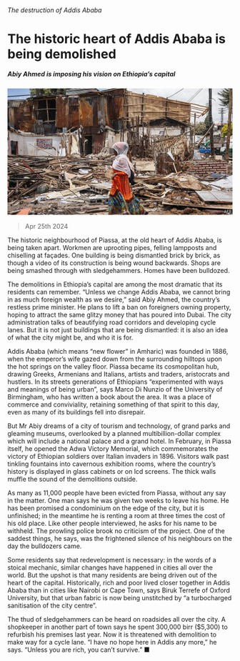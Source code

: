 ###### The destruction of Addis Ababa

# The historic heart of Addis Ababa is being demolished 

##### Abiy Ahmed is imposing his vision on Ethiopia’s capital 

![image](images/20240427_MAP004.jpg) 

> Apr 25th 2024 

The historic neighbourhood of Piassa, at the old heart of Addis Ababa, is being taken apart. Workmen are uprooting pipes, felling lampposts and chiselling at façades. One building is being dismantled brick by brick, as though a video of its construction is being wound backwards. Shops are being smashed through with sledgehammers. Homes have been bulldozed.

The demolitions in Ethiopia’s capital are among the most dramatic that its residents can remember. “Unless we change Addis Ababa, we cannot bring in as much foreign wealth as we desire,” said Abiy Ahmed, the country’s restless prime minister. He plans to lift a ban on foreigners owning property, hoping to attract the same glitzy money that has poured into Dubai. The city administration talks of beautifying road corridors and developing cycle lanes. But it is not just buildings that are being dismantled: it is also an idea of what the city might be, and who it is for.

Addis Ababa (which means “new flower” in Amharic) was founded in 1886, when the emperor’s wife gazed down from the surrounding hilltops upon the hot springs on the valley floor. Piassa became its cosmopolitan hub, drawing Greeks, Armenians and Italians, artists and traders, aristocrats and hustlers. In its streets generations of Ethiopians “experimented with ways and meanings of being urban”, says Marco Di Nunzio of the University of Birmingham, who has written a book about the area. It was a place of commerce and conviviality, retaining something of that spirit to this day, even as many of its buildings fell into disrepair.

But Mr Abiy dreams of a city of tourism and technology, of grand parks and gleaming museums, overlooked by a planned multibillion-dollar complex which will include a national palace and a grand hotel. In February, in Piassa itself, he opened the Adwa Victory Memorial, which commemorates the victory of Ethiopian soldiers over Italian invaders in 1896. Visitors walk past tinkling fountains into cavernous exhibition rooms, where the country’s history is displayed in glass cabinets or on lcd screens. The thick walls muffle the sound of the demolitions outside.

As many as 11,000 people have been evicted from Piassa, without any say in the matter. One man says he was given two weeks to leave his home. He has been promised a condominium on the edge of the city, but it is unfinished; in the meantime he is renting a room at three times the cost of his old place. Like other people interviewed, he asks for his name to be withheld. The prowling police brook no criticism of the project. One of the saddest things, he says, was the frightened silence of his neighbours on the day the bulldozers came.

Some residents say that redevelopment is necessary: in the words of a stoical mechanic, similar changes have happened in cities all over the world. But the upshot is that many residents are being driven out of the heart of the capital. Historically, rich and poor lived closer together in Addis Ababa than in cities like Nairobi or Cape Town, says Biruk Terrefe of Oxford University, but that urban fabric is now being unstitched by “a turbocharged sanitisation of the city centre”.

The thud of sledgehammers can be heard on roadsides all over the city. A shopkeeper in another part of town says he spent 300,000 birr ($5,300) to refurbish his premises last year. Now it is threatened with demolition to make way for a cycle lane. “I have no hope here in Addis any more,” he says. “Unless you are rich, you can’t survive.” ■


